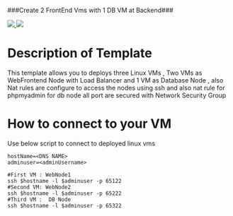 ###Create 2 FrontEnd Vms with 1 DB VM at Backend###

<a href="https://portal.azure.com/#create/Microsoft.Template/uri/https%3A%2F%2Fraw.githubusercontent.com%2FHatemAlSum%2Fazure-picks%2Fmaster%2Ftemplates%2FLinux-2Vms-LB_DB%2Fazuredeploy.json" target="_blank">
    <img src="http://azuredeploy.net/deploybutton.png"/>
</a>
<a href="http://armviz.io/#/?load=https%3A%2F%2Fraw.githubusercontent.com%2FHatemAlSum%2Fazure-picks%2Fmaster%2Ftemplates%2FLinux-2Vms-LB_DB%2Fazuredeploy.json" target="_blank">
    <img src="http://armviz.io/visualizebutton.png"/>
</a>

Description of Template
=======================
This template allows you to deploys three Linux VMs , Two VMs as WebFrontend Node with Load Balancer and 1 VM as Database Node ,
also Nat rules are configure to access the nodes using ssh and also nat rule for phpmyadmin for db node 
all port are secured with Network Security Group

How to connect to your VM
=========================
Use below script to connect to deployed linux vms

    hostName=<DNS NAME>
    adminuser=<adminUsername>

    #First VM : WebNode1
    ssh $hostname -l $adminuser -p 65122
    #Second VM: WebNode2
    ssh $hostname -l $adminuser -p 65222
    #Third VM :  DB Node
    ssh $hostname -l $adminuser -p 65322